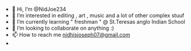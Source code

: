 - 👋 Hi, I’m @NidJoe234 
- 👀 I’m interested in editing , art , music and a lot of other complex stuuf
- 🌱 I’m currently learning " freshman " @ St.Teresas anglo Indian School
- 💞️ I’m looking to collaborate on anything :)
- 📫 How to reach me nidhisjoseph07@gmail.com
-

<!---
NidJoe234/NidJoe234 is a ✨ special ✨ repository because its `README.md` (this file) appears on your GitHub profile.
You can click the Preview link to take a look at your changes.
--->
